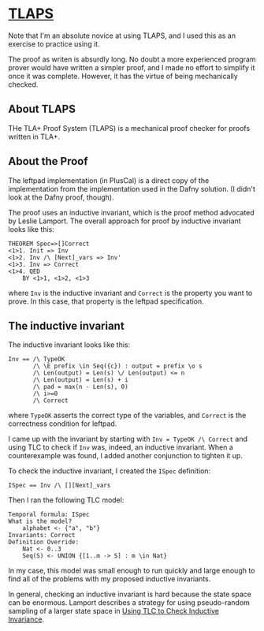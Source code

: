 # [TLAPS](https://tla.msr-inria.inria.fr/tlaps/content/Home.html)

Note that I'm an absolute novice at using TLAPS, and I used this as an
exercise to practice using it.

The proof as writen is absurdly long. No doubt a more experienced program
prover would have written a simpler proof, and I made no effort to simplify it
once it was complete. However, it has the virtue of being mechanically checked.

## About TLAPS

THe TLA+ Proof System (TLAPS) is a mechanical proof checker for proofs written
in TLA+.

## About the Proof

The leftpad implementation (in PlusCal) is a direct copy of the implementation from the
implementation used in the Dafny solution. (I didn't look at the Dafny proof,
though).

The proof uses an inductive invariant, which is the proof method advocated by Leslie
Lamport. The overall approach for proof by inductive invariant looks like this:


```
THEOREM Spec=>[]Correct
<1>1. Init => Inv
<1>2. Inv /\ [Next]_vars => Inv'
<1>3. Inv => Correct
<1>4. QED
    BY <1>1, <1>2, <1>3
```

where `Inv` is the inductive invariant and `Correct` is the property you want
to prove. In this case, that property is the leftpad specification.

## The inductive invariant

The inductive invariant looks like this:

```
Inv == /\ TypeOK
       /\ \E prefix \in Seq({c}) : output = prefix \o s
       /\ Len(output) = Len(s) \/ Len(output) <= n
       /\ Len(output) = Len(s) + i 
       /\ pad = max(n - Len(s), 0)
       /\ i>=0
       /\ Correct
```

where `TypeOK` asserts the correct type of the variables, and `Correct` is the
correctness condition for leftpad.

I came up with the invariant by starting with `Inv = TypeOK /\ Correct` and
using TLC to check if `Inv` was, indeed, an inductive invariant. When a
counterexample was found, I added another conjunction to tighten it up.

To check the inductive invariant, I created the `ISpec` definition:


```
ISpec == Inv /\ [][Next]_vars
```

Then I ran the following TLC model:

```
Temporal formula: ISpec
What is the model?
    alphabet <- {"a", "b"}
Invariants: Correct
Definition Override:
    Nat <- 0..3
    Seq(S) <- UNION {[1..m -> S] : m \in Nat}
```

In my case, this model was small enough to run quickly and large enough to
find all of the problems with my proposed inductive invariants.

In general, checking an inductive invariant is hard because the state space can
be enormous. Lamport describes a strategy for using pseudo-random sampling of
a larger state space in [Using TLC to Check Inductive Invariance](https://lamport.azurewebsites.net/tla/inductive-invariant.pdf).
